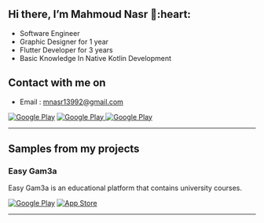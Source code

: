 <h2> Hi there, I’m Mahmoud Nasr 👋:heart: </h2>

- Software Engineer
- Graphic Designer for 1 year
- Flutter Developer for 3 years
- Basic Knowledge In Native Kotlin Development

<h2> Contact with me on </h2>

- Email : mnasr13992@gmail.com

<a href="http://Wa.me/201018110038" target="_blank">
<img alt="Google Play" src="https://img.shields.io/badge/whatsapp-128C7E.svg?style=for-the-badge&logo=whatsapp&logoColor=white" /></a> 
<a href="https://web.facebook.com/mnasr139/" target="_blank">
<img alt="Google Play" src="https://img.shields.io/badge/Facebook-4267B2.svg?style=for-the-badge&logo=facebook&logoColor=white" />
</a> <a href="https://www.linkedin.com/in/mahmoud-nasr-b9b8a1168/" target="_blank">
<img alt="Google Play" src="https://img.shields.io/badge/linkedin-0077b5.svg?style=for-the-badge&logo=linkedin&logoColor=white" /></a>
<p>
  
<hr>

<h2> Samples from my projects </h2>

### Easy Gam3a
Easy Gam3a is an educational platform that contains university courses.
<p><a href="https://play.google.com/store/apps/details?id=com.sos.easygam3a" target="_blank"><img alt="Google Play" src="https://img.shields.io/badge/Get%20it%20on%20google%20play-blue.svg?style=for-the-badge&logo=google-play" /></a> <a href="https://apps.apple.com/app/easygam3a-%D8%A5%D9%8A%D8%B2%D9%8A-%D8%AC%D8%A7%D9%85%D8%B9%D8%A9/id1538353405" target="_blank"><img alt="App Store" src="https://img.shields.io/badge/Get%20it%20on%20app%20store-black.svg?style=for-the-badge&logo=app-store&logoColor=white" /></a><p>

<hr>
